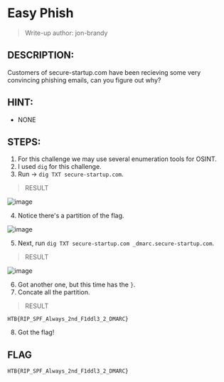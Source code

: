 # Easy Phish
> Write-up author: jon-brandy
## DESCRIPTION:
Customers of secure-startup.com have been recieving some very convincing phishing emails, can you figure out why?
## HINT:
- NONE
## STEPS:
1. For this challenge we may use several enumeration tools for OSINT.
2. I used `dig` for this challenge.
3. Run -> `dig TXT secure-startup.com`.

> RESULT

![image](https://user-images.githubusercontent.com/70703371/208222134-71b5436d-1e2e-436f-a470-04388459a2e9.png)


4. Notice there's a partition of the flag.

![image](https://user-images.githubusercontent.com/70703371/208222158-193600ef-2cae-42c4-9a0d-d29e447bcc15.png)


5. Next, run `dig TXT secure-startup.com _dmarc.secure-startup.com`.

> RESULT

![image](https://user-images.githubusercontent.com/70703371/208222177-06ac55be-0e98-4cd3-8e41-2106edc501da.png)


6. Got another one, but this time has the `}`.
7. Concate all the partition.

> RESULT

```
HTB{RIP_SPF_Always_2nd_F1ddl3_2_DMARC}
```

8. Got the flag!


## FLAG

```
HTB{RIP_SPF_Always_2nd_F1ddl3_2_DMARC}
```


